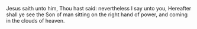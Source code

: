 Jesus saith unto him, Thou hast said: nevertheless I say unto you, Hereafter shall ye see the Son of man sitting on the right hand of power, and coming in the clouds of heaven.
